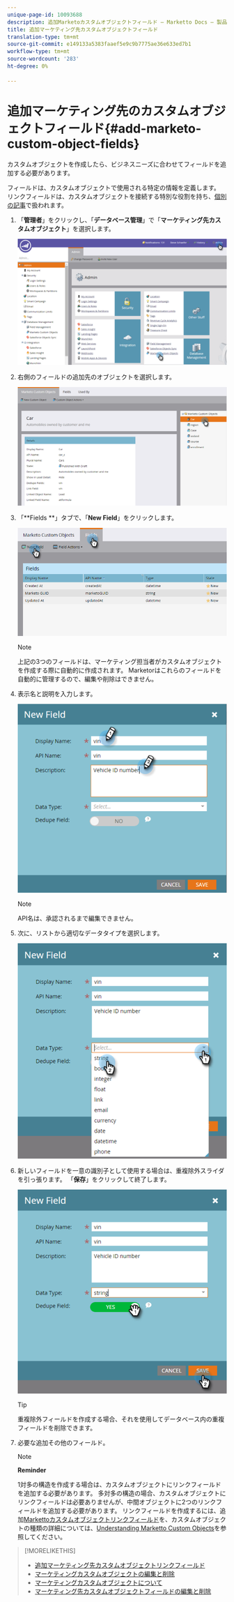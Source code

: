 ```yaml
---
unique-page-id: 10093688
description: 追加Marketoカスタムオブジェクトフィールド — Marketto Docs — 製品ドキュメント
title: 追加マーケティング先カスタムオブジェクトフィールド
translation-type: tm+mt
source-git-commit: e149133a5383faaef5e9c9b7775ae36e633ed7b1
workflow-type: tm+mt
source-wordcount: '283'
ht-degree: 0%

---
```



# 追加マーケティング先のカスタムオブジェクトフィールド{#add-marketo-custom-object-fields}

カスタムオブジェクトを作成したら、ビジネスニーズに合わせてフィールドを追加する必要があります。

フィールドは、カスタムオブジェクトで使用される特定の情報を定義します。 リンクフィールドは、カスタムオブジェクトを接続する特別な役割を持ち、[個別の記事](add-marketo-custom-object-link-fields.md)で扱われます。

1. 「**管理者**」をクリックし、「**データベース管理**」で「**マーケティング先カスタムオブジェクト**」を選択します。

   ![](assets/image2016-1-18-9-3a2-3a6.png)

1. 右側のフィールドの追加先のオブジェクトを選択します。

   ![](assets/image2016-1-18-9-3a5-3a3.png)

1. 「**Fields **」タブで、「**New Field**」をクリックします。

   ![](assets/image2015-9-15-16-3a53-3a40.png)

   >[!NOTE]
   >
   >上記の3つのフィールドは、マーケティング担当者がカスタムオブジェクトを作成する際に自動的に作成されます。 Marketorはこれらのフィールドを自動的に管理するので、編集や削除はできません。

1. 表示名と説明を入力します。

   ![](assets/image2015-10-5-11-3a35-3a48.png)

   >[!NOTE]
   >
   >API名は、承認されるまで編集できません。

1. 次に、リストから適切なデータタイプを選択します。

   ![](assets/image2015-10-5-11-3a37-3a24.png)

1. 新しいフィールドを一意の識別子として使用する場合は、重複除外スライダを引っ張ります。 「**保存**」をクリックして終了します。

   ![](assets/image2015-10-5-11-3a40-3a12.png)

   >[!TIP]
   >
   >重複除外フィールドを作成する場合、それを使用してデータベース内の重複フィールドを削除できます。

1. 必要な追加その他のフィールド。

   >[!NOTE]
   >
   >**Reminder**
   >
   >
   >1対多の構造を作成する場合は、カスタムオブジェクトにリンクフィールドを追加する必要があります。 多対多の構造の場合、カスタムオブジェクトにリンクフィールドは必要ありませんが、中間オブジェクトに2つのリンクフィールドを追加する必要があります。 リンクフィールドを作成するには、追加[Markettoカスタムオブジェクトリンクフィールド](add-marketo-custom-object-link-fields.md)を、カスタムオブジェクトの種類の詳細については、[Understanding Marketto Custom Objects](understanding-marketo-custom-objects.md)を参照してください。

>[!MORELIKETHIS]
>
>* [追加マーケティング先カスタムオブジェクトリンクフィールド](add-marketo-custom-object-link-fields.md)
>* [マーケティングカスタムオブジェクトの編集と削除](edit-and-delete-a-marketo-custom-object.md)
>* [マーケティングカスタムオブジェクトについて](understanding-marketo-custom-objects.md)
>* [マーケティング先カスタムオブジェクトフィールドの編集と削除](edit-and-delete-marketo-custom-object-fields.md)

>



